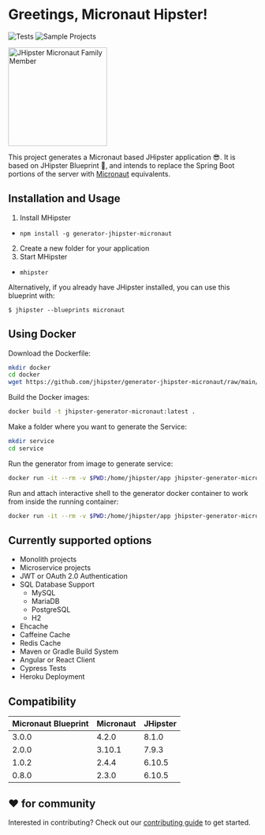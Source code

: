 # Greetings, Micronaut Hipster!

![Tests](https://github.com/jhipster/generator-jhipster-micronaut/workflows/Generator%20Lint%20/%20Tests/badge.svg)
![Sample Projects](https://github.com/jhipster/generator-jhipster-micronaut/workflows/Verify%20Sample%20Projects/badge.svg)

<img src="https://raw.githubusercontent.com/jhipster/jhipster-artwork/master/family/jhipster_family_member_4.png" alt="JHipster Micronaut Family Member"
width=200
style="max-width:50%;">

This project generates a Micronaut based JHipster application 😎.
It is based on JHipster Blueprint 🔵, and intends to replace the Spring Boot portions of the server with [Micronaut](https://micronaut.io) equivalents.

## Installation and Usage

1. Install MHipster

- `npm install -g generator-jhipster-micronaut`

2. Create a new folder for your application
3. Start MHipster

- `mhipster`

Alternatively, if you already have JHipster installed, you can use this blueprint with:

```
$ jhipster --blueprints micronaut
```

## Using Docker

Download the Dockerfile:

```bash
mkdir docker
cd docker
wget https://github.com/jhipster/generator-jhipster-micronaut/raw/main/docker/Dockerfile
```

Build the Docker images:

```bash
docker build -t jhipster-generator-micronaut:latest .
```

Make a folder where you want to generate the Service:

```bash
mkdir service
cd service
```

Run the generator from image to generate service:

```bash
docker run -it --rm -v $PWD:/home/jhipster/app jhipster-generator-micronaut
```

Run and attach interactive shell to the generator docker container to work from inside the running container:

```bash
docker run -it --rm -v $PWD:/home/jhipster/app jhipster-generator-micronaut /bin/bash
```

## Currently supported options

- Monolith projects
- Microservice projects
- JWT or OAuth 2.0 Authentication
- SQL Database Support
  - MySQL
  - MariaDB
  - PostgreSQL
  - H2
- Ehcache
- Caffeine Cache
- Redis Cache
- Maven or Gradle Build System
- Angular or React Client
- Cypress Tests
- Heroku Deployment

## Compatibility

| Micronaut Blueprint | Micronaut | JHipster |
| ------------------- | --------- | -------- |
| 3.0.0               | 4.2.0     | 8.1.0    |
| 2.0.0               | 3.10.1    | 7.9.3    |
| 1.0.2               | 2.4.4     | 6.10.5   |
| 0.8.0               | 2.3.0     | 6.10.5   |

## ❤️ for community

Interested in contributing?
Check out our [contributing guide](https://github.com/jhipster/generator-jhipster-micronaut/blob/main/CONTRIBUTING.md) to get started.

